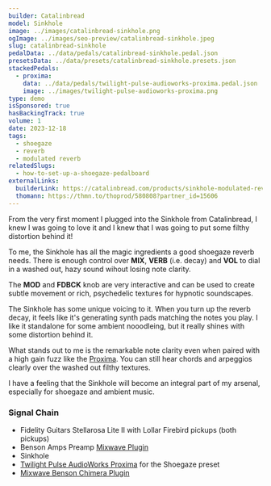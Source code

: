 ```yaml
---
builder: Catalinbread
model: Sinkhole
image: ../images/catalinbread-sinkhole.png
ogImage: ../images/seo-preview/catalinbread-sinkhole.jpeg
slug: catalinbread-sinkhole
pedalData: ../data/pedals/catalinbread-sinkhole.pedal.json
presetsData: ../data/presets/catalinbread-sinkhole.presets.json
stackedPedals:
  - proxima:
    data: ../data/pedals/twilight-pulse-audioworks-proxima.pedal.json
    image: ../images/twilight-pulse-audioworks-proxima.png
type: demo
isSponsored: true
hasBackingTrack: true
volume: 1
date: 2023-12-18
tags:
  - shoegaze
  - reverb
  - modulated reverb
relatedSlugs:
  - how-to-set-up-a-shoegaze-pedalboard
externalLinks:
  builderLink: https://catalinbread.com/products/sinkhole-modulated-reverb
  thomann: https://thmn.to/thoprod/580808?partner_id=15606
---
```


From the very first moment I plugged into the Sinkhole from Catalinbread, I knew I was going to love it and I knew that I was going to put some filthy distortion behind it!

To me, the Sinkhole has all the magic ingredients a good shoegaze reverb needs. There is enough control over **MIX**, **VERB** (i.e. decay) and **VOL** to dial in a washed out, hazy sound wihout losing note clarity.

The **MOD** and **FDBCK** knob are very interactive and can be used to create subtle movement or rich, psychedelic textures for hypnotic soundscapes.

The Sinkhole has some unique voicing to it. When you turn up the reverb decay, it feels like it's generating synth pads matching the notes you play. I like it standalone for some ambient nooodleing, but it really shines with some distortion behind it.

What stands out to me is the remarkable note clarity even when paired with a high gain fuzz like the [Proxima](/demos/twilight-pulse-audioworks-proxima). You can still hear chords and arpeggios clearly over the washed out filthy textures.

I have a feeling that the Sinkhole will become an integral part of my arsenal, especially for shoegaze and ambient music.

### Signal Chain

- Fidelity Guitars Stellarosa Lite II with Lollar Firebird pickups (both pickups)
- Benson Amps Preamp [Mixwave Plugin](https://www.mixwave.net/products/benson-chimera)
- Sinkhole
- [Twilight Pulse AudioWorks Proxima](/demos/twilight-pulse-audioworks-proxima) for the Shoegaze preset
- [Mixwave Benson Chimera Plugin](https://www.mixwave.net/products/benson-chimera)
